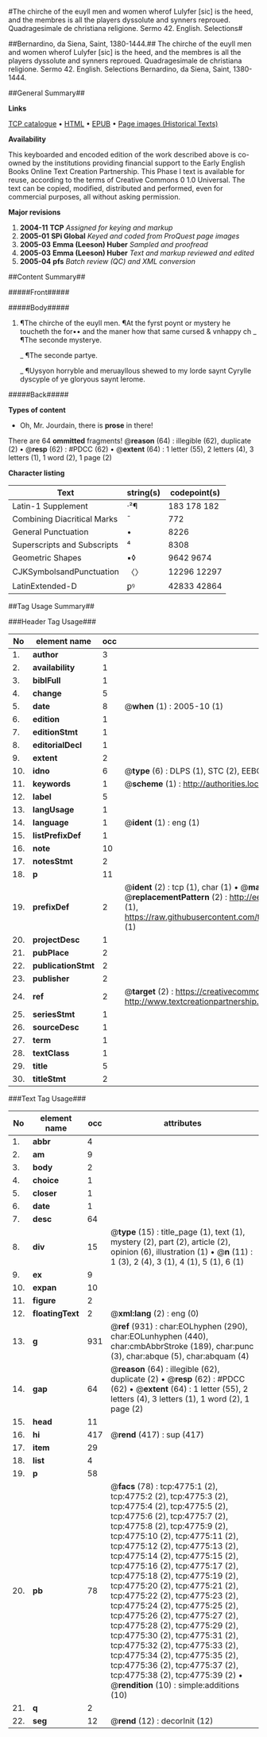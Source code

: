 #The chirche of the euyll men and women wherof Lulyfer [sic] is the heed, and the membres is all the players dyssolute and synners reproued. Quadragesimale de christiana religione. Sermo 42. English. Selections#

##Bernardino, da Siena, Saint, 1380-1444.##
The chirche of the euyll men and women wherof Lulyfer [sic] is the heed, and the membres is all the players dyssolute and synners reproued.
Quadragesimale de christiana religione. Sermo 42. English. Selections
Bernardino, da Siena, Saint, 1380-1444.

##General Summary##

**Links**

[TCP catalogue](http://www.ota.ox.ac.uk/tcp/)  • 
[HTML](http://tei.it.ox.ac.uk/tcp/Texts-HTML/free/A68/A68574.html)  • 
[EPUB](http://tei.it.ox.ac.uk/tcp/Texts-EPUB/free/A68/A68574.epub) • 
[Page images (Historical Texts)](https://data.historicaltexts.jisc.ac.uk/view?pubId=eebo-99840290e&pageId=eebo-99840290e-4775-1)

**Availability**

This keyboarded and encoded edition of the
	       work described above is co-owned by the institutions
	       providing financial support to the Early English Books
	       Online Text Creation Partnership. This Phase I text is
	       available for reuse, according to the terms of Creative
	       Commons 0 1.0 Universal. The text can be copied,
	       modified, distributed and performed, even for
	       commercial purposes, all without asking permission.

**Major revisions**

1. __2004-11__ __TCP__ *Assigned for keying and markup*
1. __2005-01__ __SPi Global__ *Keyed and coded from ProQuest page images*
1. __2005-03__ __Emma (Leeson) Huber__ *Sampled and proofread*
1. __2005-03__ __Emma (Leeson) Huber__ *Text and markup reviewed and edited*
1. __2005-04__ __pfs__ *Batch review (QC) and XML conversion*

##Content Summary##

#####Front#####

#####Body#####

1. ¶The chirche of the euyll men.
¶At the fyrst poynt or mystery he toucheth the for•• and the maner how that same cursed & vnhappy ch
    _ ¶The seconde mysterye.

    _ ¶The seconde partye.

    _ ¶Uysyon horryble and meruayllous shewed to my lorde saynt Cyrylle dyscyple of ye gloryous saynt Ierome.

#####Back#####

**Types of content**

  * Oh, Mr. Jourdain, there is **prose** in there!

There are 64 **ommitted** fragments! 
 @__reason__ (64) : illegible (62), duplicate (2)  •  @__resp__ (62) : #PDCC (62)  •  @__extent__ (64) : 1 letter (55), 2 letters (4), 3 letters (1), 1 word (2), 1 page (2)

**Character listing**


|Text|string(s)|codepoint(s)|
|---|---|---|
|Latin-1 Supplement|·²¶|183 178 182|
|Combining             Diacritical Marks|̄|772|
|General Punctuation|•|8226|
|Superscripts             and Subscripts|⁴|8308|
|Geometric Shapes|▪◊|9642 9674|
|CJKSymbolsandPunctuation|〈〉|12296 12297|
|LatinExtended-D|ꝑꝰ|42833 42864|

##Tag Usage Summary##

###Header Tag Usage###

|No|element name|occ|attributes|
|---|---|---|---|
|1.|__author__|3||
|2.|__availability__|1||
|3.|__biblFull__|1||
|4.|__change__|5||
|5.|__date__|8| @__when__ (1) : 2005-10 (1)|
|6.|__edition__|1||
|7.|__editionStmt__|1||
|8.|__editorialDecl__|1||
|9.|__extent__|2||
|10.|__idno__|6| @__type__ (6) : DLPS (1), STC (2), EEBO-CITATION (1), PROQUEST (1), VID (1)|
|11.|__keywords__|1| @__scheme__ (1) : http://authorities.loc.gov/ (1)|
|12.|__label__|5||
|13.|__langUsage__|1||
|14.|__language__|1| @__ident__ (1) : eng (1)|
|15.|__listPrefixDef__|1||
|16.|__note__|10||
|17.|__notesStmt__|2||
|18.|__p__|11||
|19.|__prefixDef__|2| @__ident__ (2) : tcp (1), char (1)  •  @__matchPattern__ (2) : ([0-9\-]+):([0-9IVX]+) (1), (.+) (1)  •  @__replacementPattern__ (2) : http://eebo.chadwyck.com/downloadtiff?vid=$1&page=$2 (1), https://raw.githubusercontent.com/textcreationpartnership/Texts/master/tcpchars.xml#$1 (1)|
|20.|__projectDesc__|1||
|21.|__pubPlace__|2||
|22.|__publicationStmt__|2||
|23.|__publisher__|2||
|24.|__ref__|2| @__target__ (2) : https://creativecommons.org/publicdomain/zero/1.0/ (1), http://www.textcreationpartnership.org/docs/. (1)|
|25.|__seriesStmt__|1||
|26.|__sourceDesc__|1||
|27.|__term__|1||
|28.|__textClass__|1||
|29.|__title__|5||
|30.|__titleStmt__|2||


###Text Tag Usage###

|No|element name|occ|attributes|
|---|---|---|---|
|1.|__abbr__|4||
|2.|__am__|9||
|3.|__body__|2||
|4.|__choice__|1||
|5.|__closer__|1||
|6.|__date__|1||
|7.|__desc__|64||
|8.|__div__|15| @__type__ (15) : title_page (1), text (1), mystery (2), part (2), article (2), opinion (6), illustration (1)  •  @__n__ (11) : 1 (3), 2 (4), 3 (1), 4 (1), 5 (1), 6 (1)|
|9.|__ex__|9||
|10.|__expan__|10||
|11.|__figure__|2||
|12.|__floatingText__|2| @__xml:lang__ (2) : eng (0)|
|13.|__g__|931| @__ref__ (931) : char:EOLhyphen (290), char:EOLunhyphen (440), char:cmbAbbrStroke (189), char:punc (3), char:abque (5), char:abquam (4)|
|14.|__gap__|64| @__reason__ (64) : illegible (62), duplicate (2)  •  @__resp__ (62) : #PDCC (62)  •  @__extent__ (64) : 1 letter (55), 2 letters (4), 3 letters (1), 1 word (2), 1 page (2)|
|15.|__head__|11||
|16.|__hi__|417| @__rend__ (417) : sup (417)|
|17.|__item__|29||
|18.|__list__|4||
|19.|__p__|58||
|20.|__pb__|78| @__facs__ (78) : tcp:4775:1 (2), tcp:4775:2 (2), tcp:4775:3 (2), tcp:4775:4 (2), tcp:4775:5 (2), tcp:4775:6 (2), tcp:4775:7 (2), tcp:4775:8 (2), tcp:4775:9 (2), tcp:4775:10 (2), tcp:4775:11 (2), tcp:4775:12 (2), tcp:4775:13 (2), tcp:4775:14 (2), tcp:4775:15 (2), tcp:4775:16 (2), tcp:4775:17 (2), tcp:4775:18 (2), tcp:4775:19 (2), tcp:4775:20 (2), tcp:4775:21 (2), tcp:4775:22 (2), tcp:4775:23 (2), tcp:4775:24 (2), tcp:4775:25 (2), tcp:4775:26 (2), tcp:4775:27 (2), tcp:4775:28 (2), tcp:4775:29 (2), tcp:4775:30 (2), tcp:4775:31 (2), tcp:4775:32 (2), tcp:4775:33 (2), tcp:4775:34 (2), tcp:4775:35 (2), tcp:4775:36 (2), tcp:4775:37 (2), tcp:4775:38 (2), tcp:4775:39 (2)  •  @__rendition__ (10) : simple:additions (10)|
|21.|__q__|2||
|22.|__seg__|12| @__rend__ (12) : decorInit (12)|
